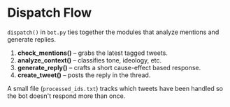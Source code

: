 # Dispatch Flow

`dispatch()` in `bot.py` ties together the modules that analyze mentions and generate replies.

1. **check_mentions()** – grabs the latest tagged tweets.
2. **analyze_context()** – classifies tone, ideology, etc.
3. **generate_reply()** – crafts a short cause-effect based response.
4. **create_tweet()** – posts the reply in the thread.

A small file (`processed_ids.txt`) tracks which tweets have been handled so the bot doesn't respond more than once.
